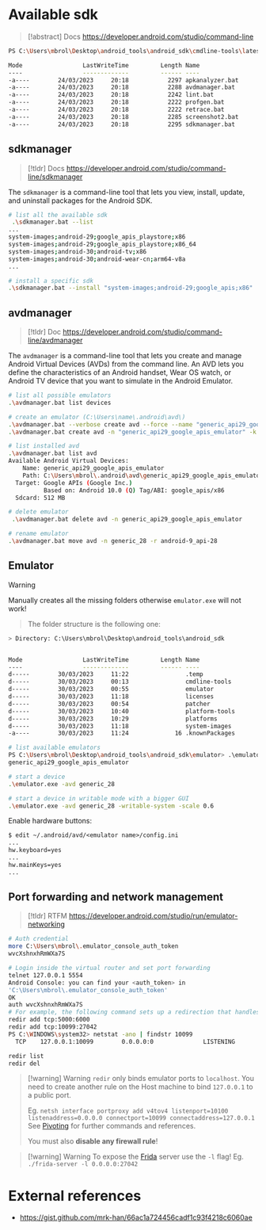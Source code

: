 # Available sdk 

>[!abstract] Docs
>https://developer.android.com/studio/command-line

```bash
PS C:\Users\mbrol\Desktop\android_tools\android_sdk\cmdline-tools\latest\bin> ls

Mode                 LastWriteTime         Length Name
----                 -------------         ------ ----
-a----        24/03/2023     20:18           2297 apkanalyzer.bat
-a----        24/03/2023     20:18           2288 avdmanager.bat
-a----        24/03/2023     20:18           2242 lint.bat
-a----        24/03/2023     20:18           2222 profgen.bat
-a----        24/03/2023     20:18           2222 retrace.bat
-a----        24/03/2023     20:18           2285 screenshot2.bat
-a----        24/03/2023     20:18           2295 sdkmanager.bat
```

## sdkmanager

>[!tldr] Docs
>https://developer.android.com/studio/command-line/sdkmanager

The `sdkmanager` is a command-line tool that lets you view, install, update, and uninstall packages for the Android SDK. 

```bash
# list all the available sdk
 .\sdkmanager.bat --list
...
system-images;android-29;google_apis_playstore;x86                                       | 8            | Google Play Intel x86 Atom System Image
system-images;android-29;google_apis_playstore;x86_64                                    | 8            | Google Play Intel x86_64 Atom System Image
system-images;android-30;android-tv;x86                                                  | 4            | Android TV Intel x86 Atom System Image
system-images;android-30;android-wear-cn;arm64-v8a                                       | 10           | China version of Wear OS 3 - Preview ARM 64 v8a System Image
...

# install a specific sdk
.\sdkmanager.bat --install "system-images;android-29;google_apis;x86"
```

## avdmanager

>[!tldr] Doc
>https://developer.android.com/studio/command-line/avdmanager

The `avdmanager` is a command-line tool that lets you create and manage Android Virtual Devices (AVDs) from the command line. An AVD lets you define the characteristics of an Android handset, Wear OS watch, or Android TV device that you want to simulate in the Android Emulator.

```bash
# list all possible emulators
.\avdmanager.bat list devices

# create an emulator (C:\Users\name\.android\avd\)
.\avdmanager.bat --verbose create avd --force --name "generic_api29_google_apis_emulator" --package "system-images;android-29;google_apis;x86" --tag "google_apis" --abi "x86"
.\avdmanager.bat create avd -n "generic_api29_google_apis_emulator" -k "system-images;android-29;google_apis;x86"

# list installed avd
.\avdmanager.bat list avd
Available Android Virtual Devices:
    Name: generic_api29_google_apis_emulator
    Path: C:\Users\mbrol\.android\avd\generic_api29_google_apis_emulator.avd
  Target: Google APIs (Google Inc.)
          Based on: Android 10.0 (Q) Tag/ABI: google_apis/x86
  Sdcard: 512 MB

# delete emulator
 .\avdmanager.bat delete avd -n generic_api29_google_apis_emulator

# rename emulator
.\avdmanager.bat move avd -n generic_28 -r android-9_api-28
```

## Emulator

>[!warning]
>Manually creates all the missing folders otherwise `emulator.exe` will not work!

>The folder structure is the following one:
```bash
> Directory: C:\Users\mbrol\Desktop\android_tools\android_sdk


Mode                 LastWriteTime         Length Name
----                 -------------         ------ ----
d-----        30/03/2023     11:22                .temp
d-----        30/03/2023     00:13                cmdline-tools
d-----        30/03/2023     00:55                emulator
d-----        30/03/2023     11:18                licenses
d-----        30/03/2023     00:54                patcher
d-----        30/03/2023     10:40                platform-tools
d-----        30/03/2023     10:29                platforms
d-----        30/03/2023     11:18                system-images
-a----        30/03/2023     11:24             16 .knownPackages
```

```bash
# list available emulators
PS C:\Users\mbrol\Desktop\android_tools\android_sdk\emulator> .\emulator.exe -list-avds
generic_api29_google_apis_emulator

# start a device
.\emulator.exe -avd generic_28

# start a device in writable mode with a bigger GUI
.\emulator.exe -avd generic_28 -writable-system -scale 0.6
```

Enable hardware buttons:
 
```txt
$ edit ~/.android/avd/<emulator name>/config.ini
...
hw.keyboard=yes
...
hw.mainKeys=yes
...
```

## Port forwarding and network management

>[!tldr] RTFM
>https://developer.android.com/studio/run/emulator-networking

```bash
# Auth credential
more C:\Users\mbrol\.emulator_console_auth_token
wvcXshnxhRmWXa7S

# Login inside the virtual router and set port forwarding
telnet 127.0.0.1 5554
Android Console: you can find your <auth_token> in
'C:\Users\mbrol\.emulator_console_auth_token'
OK
auth wvcXshnxhRmWXa7S
# For example, the following command sets up a redirection that handles all incoming TCP connections to your host (development) machine on 127.0.0.1:5000 and passes them through to the emulated system on 10.0.2.15:6000
redir add tcp:5000:6000
redir add tcp:10099:27042
PS C:\WINDOWS\system32> netstat -ano | findstr 10099
  TCP    127.0.0.1:10099        0.0.0.0:0              LISTENING       24980

redir list
redir del
```

>[!warning] Warning
>`redir` only binds emulator ports to `localhost`. You need to create another rule on the Host machine to bind `127.0.0.1` to a public port.
>
>Eg. `netsh interface portproxy add v4tov4 listenport=10100 listenaddress=0.0.0.0 connectport=10099 connectaddress=127.0.0.1`
>See [Pivoting](../Web%20&%20Network%20Hacking/Pivoting.md) for further commands and references.
>
>You must also **disable any firewall rule**!

>[!warning] Warning
>To expose the [Frida](Frida.md) server use the `-l` flag! Eg. `./frida-server -l 0.0.0.0:27042`

# External references

- https://gist.github.com/mrk-han/66ac1a724456cadf1c93f4218c6060ae